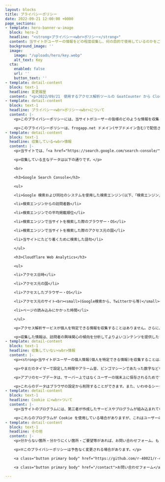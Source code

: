 ```yaml
---
layout: blocks
title: プライバシーポリシー
date: 2022-09-21 12:00:00 +0000
page_sections:
- template: hero-banner-w-image
  block: hero-2
  headline: "<strong>プライバシー<wbr>ポリシー</strong>"
  content: 当サイトがユーザーの情報をどの程度収集し、何の目的で使用しているのかをご説明します。<br><br>最終更新：2022/9/21<br>公開：2021/3/27
  background_image: ''
  image:
    image: "/uploads/hero/key.webp"
    alt_text: Key
  cta:
    enabled: false
    url: ''
    button_text: ''
- template: detail-content
  block: text-1
  headline: 変更履歴
  content: "<p>2022/09/21　使用するアクセス解析ツールの GoatCounter から Cloudflare Web Analytics への変更、読みやすさの改善</p>"
- template: detail-content
  block: text-1
  headline: プライバシー<wbr>ポリシー<wbr>について
  content: |-
    <p>このプライバシーポリシーには、当サイトがユーザーの皆様のどのような情報を収集し、それがどのように利用されているかが記されています。</p>

    <p>このプライバシーポリシーは、frogapp.net ドメイン(サブドメイン含む)で配信されるすべてのサービスに適用されます。</p>
- template: detail-content
  block: text-1
  headline: 収集している<wbr>情報
  content: |-
    <p>当サイトでは、「<a href="https://search.google.com/search-console/" target="_blank" rel="noopener noreferrer" rel="noopener noreferrer">Google Search Console</a>」と「<a href="https://www.cloudflare.com/ja-jp/web-analytics/" target="_blank" rel="noopener noreferrer" rel="noopener noreferrer">Cloudflare Web Analytics</a>」の 2 つのサービスを利用してユーザーのアクセス状況を収集しています。</p>

    <p>収集している主なデータは以下の通りです。</p>

    <br>

    <h3>Google Search Console</h3>

    <ul>

    <li>Google 検索および同社のシステムを使用した検索エンジン(以下、「検索エンジン」)での当サイトの表示数</li>

    <li>検索エンジンからの訪問者数</li>

    <li>検索エンジンでの平均掲載順位</li>

    <li>検索エンジンで当サイトを検索した際のブラウザー・OS</li>

    <li>検索エンジンで当サイトを検索した際のアクセス元の国</li>

    <li>当サイトにたどり着くために検索した語句</li>

    </ul>

    <h3>Cloudflare Web Analytics</h3>

    <ul>

    <li>アクセス日時</li>

    <li>アクセス元の国</li>

    <li>アクセスしたブラウザー・OS</li>

    <li>アクセス元のサイト<br><small>(Google検索から、Twitterから等)</small></li>

    <li>ページの読み込みにかかった時間</li>

    </ul>

    <p>アクセス解析サービスが個人を特定できる情報を収集することはありません。さらに、運営者はアクセス解析サービスにより統計処理された情報しか閲覧できません。</p>

    <p>収集した情報は、訪問者の興味関心の傾向を分析してよりよいコンテンツを提供したり、ウェブページの問題を迅速に発見し修正したりするために用いられます。</p>
- template: detail-content
  block: text-1
  headline: 収集していない<wbr>情報
  content: |-
    <p><strong>当サイトがユーザーの個人情報(個人を特定できる情報)を収集することはありませんし、する気もありません。</strong></p>

    <p>やまだのタイマーで設定した時間やアラーム音、ビンゴマシーンであたった数字などを、運営者が知ることは一切できません。</p>

    <p>アプリのセーブデータは、サーバー上ではなくユーザーの端末上に保存されるためです。<br><small>具体的には、「Local Storage」という仕組みを利用しています。</small></p>

    <p>これらのデータはブラウザの設定から削除することができます。また、いわゆるシークレットモードでは、ブラウザを終了するとこれらのデータが自動的に削除されます。</p>
- template: detail-content
  block: text-1
  headline: Cookie に<wbr>ついて
  content: |-
    <p>当サイトのプログラムには、第三者が作成したサービスやプログラムが組み込まれていることがほとんどです。</p>

    <p>これらのプログラムが Cookie を使用している場合がありますが、これはユーザーの皆様に快適なネット体験をしていただくためのものであって、ユーザーの皆様を追跡するためのものではありません。</p>
- template: detail-content
  block: text-1
  headline: その他
  content: |-
    <p>分からない箇所・分かりにくい箇所・ご要望等があれば、お問い合わせフォーム、もしくは GitHub Issue にお気軽にお書きください。</p>

    <p>※このプライバシーポリシーは予告なく変更される場合があります。</p>

    <a class="button primary body" href="https://github.com/r-40021/r-40021.github.io/issues" target="_blank" rel="noopener noreferrer">GitHub Issues</a>

    <a class="button primary body" href="/contact">お問い合わせフォーム</a>

---
```

